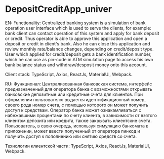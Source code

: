 # DepositCreditApp_univer

EN: Functionality:
 Centralized banking system is a simulation of bank operation user interface which is used to serve the clients, for example: bank client can contact operation of this system and apply for bank deposit or credit. Thus operator is able to approve this application and open a deposit or credit in client's bank. Also he can close this application and review monthly rate/balance changes, depending on credit/deposit type.
 User which applied for credit/deposit gets a bank identification number, which he can use as pin-code in ATM simulation page to access his own bank balance status and withdraw/desposit money onto this account.
 
 Client stack: TypeScript, Axios, ReactJs, MaterialUI, Webpack.
 
 RU: Функционал: Централизованная банковская система, интерфейс предназначенный для оператора банка с возможностями открывать банковские депозитные или кредитные счета для клиентов. При оформлении пользователю выдается идентификационный номер, своего рода номер счета, с помощью которого он может получить доступ к средствам. Оператор банка может ознакамливаться с набежавшими процентами по счету клиента, в зависимости от взятого клиентом депозита или кредита, также закрывать клиентские счета.
 Пользователь, в свою очередь, используя симуляцию банкомата в приложении, может ввести полученный от оператора пинкод и получить доступ к пополнению или снятию средств со счета.
 
 Технологии клиентской части: TypeScript, Axios, ReactJs, MaterialUI, Webpack.
